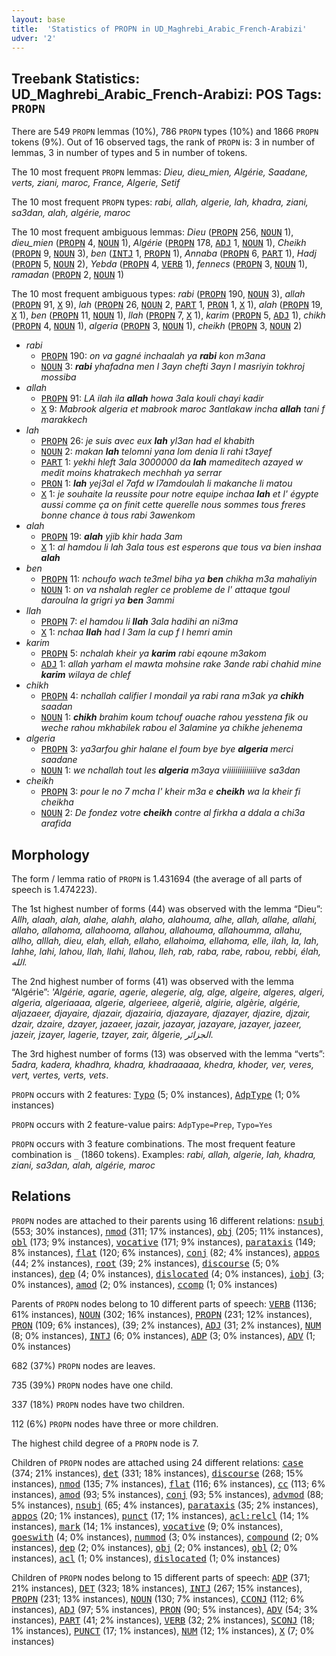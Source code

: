 ```yaml
---
layout: base
title:  'Statistics of PROPN in UD_Maghrebi_Arabic_French-Arabizi'
udver: '2'
---
```


## Treebank Statistics: UD_Maghrebi_Arabic_French-Arabizi: POS Tags: `PROPN`

There are 549 `PROPN` lemmas (10%), 786 `PROPN` types (10%) and 1866 `PROPN` tokens (9%).
Out of 16 observed tags, the rank of `PROPN` is: 3 in number of lemmas, 3 in number of types and 5 in number of tokens.

The 10 most frequent `PROPN` lemmas: <em>Dieu, dieu_mien, Algérie, Saadane, verts, ziani, maroc, France, Algerie, Setif</em>

The 10 most frequent `PROPN` types:  <em>rabi, allah, algerie, lah, khadra, ziani, sa3dan, alah, algérie, maroc</em>

The 10 most frequent ambiguous lemmas: <em>Dieu</em> (<tt><a href="qaf_arabizi-pos-PROPN.html">PROPN</a></tt> 256, <tt><a href="qaf_arabizi-pos-NOUN.html">NOUN</a></tt> 1), <em>dieu_mien</em> (<tt><a href="qaf_arabizi-pos-PROPN.html">PROPN</a></tt> 4, <tt><a href="qaf_arabizi-pos-NOUN.html">NOUN</a></tt> 1), <em>Algérie</em> (<tt><a href="qaf_arabizi-pos-PROPN.html">PROPN</a></tt> 178, <tt><a href="qaf_arabizi-pos-ADJ.html">ADJ</a></tt> 1, <tt><a href="qaf_arabizi-pos-NOUN.html">NOUN</a></tt> 1), <em>Cheikh</em> (<tt><a href="qaf_arabizi-pos-PROPN.html">PROPN</a></tt> 9, <tt><a href="qaf_arabizi-pos-NOUN.html">NOUN</a></tt> 3), <em>ben</em> (<tt><a href="qaf_arabizi-pos-INTJ.html">INTJ</a></tt> 1, <tt><a href="qaf_arabizi-pos-PROPN.html">PROPN</a></tt> 1), <em>Annaba</em> (<tt><a href="qaf_arabizi-pos-PROPN.html">PROPN</a></tt> 6, <tt><a href="qaf_arabizi-pos-PART.html">PART</a></tt> 1), <em>Hadj</em> (<tt><a href="qaf_arabizi-pos-PROPN.html">PROPN</a></tt> 5, <tt><a href="qaf_arabizi-pos-NOUN.html">NOUN</a></tt> 2), <em>Yebda</em> (<tt><a href="qaf_arabizi-pos-PROPN.html">PROPN</a></tt> 4, <tt><a href="qaf_arabizi-pos-VERB.html">VERB</a></tt> 1), <em>fennecs</em> (<tt><a href="qaf_arabizi-pos-PROPN.html">PROPN</a></tt> 3, <tt><a href="qaf_arabizi-pos-NOUN.html">NOUN</a></tt> 1), <em>ramadan</em> (<tt><a href="qaf_arabizi-pos-PROPN.html">PROPN</a></tt> 2, <tt><a href="qaf_arabizi-pos-NOUN.html">NOUN</a></tt> 1)

The 10 most frequent ambiguous types:  <em>rabi</em> (<tt><a href="qaf_arabizi-pos-PROPN.html">PROPN</a></tt> 190, <tt><a href="qaf_arabizi-pos-NOUN.html">NOUN</a></tt> 3), <em>allah</em> (<tt><a href="qaf_arabizi-pos-PROPN.html">PROPN</a></tt> 91, <tt><a href="qaf_arabizi-pos-X.html">X</a></tt> 9), <em>lah</em> (<tt><a href="qaf_arabizi-pos-PROPN.html">PROPN</a></tt> 26, <tt><a href="qaf_arabizi-pos-NOUN.html">NOUN</a></tt> 2, <tt><a href="qaf_arabizi-pos-PART.html">PART</a></tt> 1, <tt><a href="qaf_arabizi-pos-PRON.html">PRON</a></tt> 1, <tt><a href="qaf_arabizi-pos-X.html">X</a></tt> 1), <em>alah</em> (<tt><a href="qaf_arabizi-pos-PROPN.html">PROPN</a></tt> 19, <tt><a href="qaf_arabizi-pos-X.html">X</a></tt> 1), <em>ben</em> (<tt><a href="qaf_arabizi-pos-PROPN.html">PROPN</a></tt> 11, <tt><a href="qaf_arabizi-pos-NOUN.html">NOUN</a></tt> 1), <em>llah</em> (<tt><a href="qaf_arabizi-pos-PROPN.html">PROPN</a></tt> 7, <tt><a href="qaf_arabizi-pos-X.html">X</a></tt> 1), <em>karim</em> (<tt><a href="qaf_arabizi-pos-PROPN.html">PROPN</a></tt> 5, <tt><a href="qaf_arabizi-pos-ADJ.html">ADJ</a></tt> 1), <em>chikh</em> (<tt><a href="qaf_arabizi-pos-PROPN.html">PROPN</a></tt> 4, <tt><a href="qaf_arabizi-pos-NOUN.html">NOUN</a></tt> 1), <em>algeria</em> (<tt><a href="qaf_arabizi-pos-PROPN.html">PROPN</a></tt> 3, <tt><a href="qaf_arabizi-pos-NOUN.html">NOUN</a></tt> 1), <em>cheikh</em> (<tt><a href="qaf_arabizi-pos-PROPN.html">PROPN</a></tt> 3, <tt><a href="qaf_arabizi-pos-NOUN.html">NOUN</a></tt> 2)


* <em>rabi</em>
  * <tt><a href="qaf_arabizi-pos-PROPN.html">PROPN</a></tt> 190: <em>on va gagné inchaalah ya <b>rabi</b> kon m3ana</em>
  * <tt><a href="qaf_arabizi-pos-NOUN.html">NOUN</a></tt> 3: <em><b>rabi</b> yhafadna men l 3ayn chefti 3ayn l masriyin tokhroj mossiba</em>
* <em>allah</em>
  * <tt><a href="qaf_arabizi-pos-PROPN.html">PROPN</a></tt> 91: <em>LA ilah ila <b>allah</b> howa 3ala kouli chayi kadir</em>
  * <tt><a href="qaf_arabizi-pos-X.html">X</a></tt> 9: <em>Mabrook algeria et mabrook maroc 3antlakaw incha <b>allah</b> tani f marakkech</em>
* <em>lah</em>
  * <tt><a href="qaf_arabizi-pos-PROPN.html">PROPN</a></tt> 26: <em>je suis avec eux <b>lah</b> yl3an had el khabith</em>
  * <tt><a href="qaf_arabizi-pos-NOUN.html">NOUN</a></tt> 2: <em>makan <b>lah</b> telomni yana lom denia li rahi t3ayef</em>
  * <tt><a href="qaf_arabizi-pos-PART.html">PART</a></tt> 1: <em>yekhi hleft 3ala 3000000 da <b>lah</b> mameditech azayed w medit moins khatrakech mechhah ya serrar</em>
  * <tt><a href="qaf_arabizi-pos-PRON.html">PRON</a></tt> 1: <em><b>lah</b> yej3al el 7afd w l7amdoulah li makanche li matou</em>
  * <tt><a href="qaf_arabizi-pos-X.html">X</a></tt> 1: <em>je souhaite la reussite pour notre equipe inchaa <b>lah</b> et l' égypte aussi comme ça on finit cette querelle nous sommes tous freres bonne chance à tous rabi 3awenkom</em>
* <em>alah</em>
  * <tt><a href="qaf_arabizi-pos-PROPN.html">PROPN</a></tt> 19: <em><b>alah</b> yjib khir hada 3am</em>
  * <tt><a href="qaf_arabizi-pos-X.html">X</a></tt> 1: <em>al hamdou li lah 3ala tous est esperons que tous va bien inshaa <b>alah</b></em>
* <em>ben</em>
  * <tt><a href="qaf_arabizi-pos-PROPN.html">PROPN</a></tt> 11: <em>nchoufo wach te3mel biha ya <b>ben</b> chikha m3a mahaliyin</em>
  * <tt><a href="qaf_arabizi-pos-NOUN.html">NOUN</a></tt> 1: <em>on va nshalah regler ce probleme de l' attaque tgoul daroulna la grigri ya <b>ben</b> 3ammi</em>
* <em>llah</em>
  * <tt><a href="qaf_arabizi-pos-PROPN.html">PROPN</a></tt> 7: <em>el hamdou li <b>llah</b> 3ala hadihi an ni3ma</em>
  * <tt><a href="qaf_arabizi-pos-X.html">X</a></tt> 1: <em>nchaa <b>llah</b> had l 3am la cup f l hemri amin</em>
* <em>karim</em>
  * <tt><a href="qaf_arabizi-pos-PROPN.html">PROPN</a></tt> 5: <em>nchalah kheir ya <b>karim</b> rabi eqoune m3akom</em>
  * <tt><a href="qaf_arabizi-pos-ADJ.html">ADJ</a></tt> 1: <em>allah yarham el mawta mohsine rake 3ande rabi chahid mine <b>karim</b> wilaya de chlef</em>
* <em>chikh</em>
  * <tt><a href="qaf_arabizi-pos-PROPN.html">PROPN</a></tt> 4: <em>nchallah califier l mondail ya rabi rana m3ak ya <b>chikh</b> saadan</em>
  * <tt><a href="qaf_arabizi-pos-NOUN.html">NOUN</a></tt> 1: <em><b>chikh</b> brahim koum tchouf ouache rahou yesstena fik ou weche rahou mkhabilek rabou el 3alamine ya chikhe jehenema</em>
* <em>algeria</em>
  * <tt><a href="qaf_arabizi-pos-PROPN.html">PROPN</a></tt> 3: <em>ya3arfou ghir halane el foum bye bye <b>algeria</b> merci saadane</em>
  * <tt><a href="qaf_arabizi-pos-NOUN.html">NOUN</a></tt> 1: <em>we nchallah tout les <b>algeria</b> m3aya viiiiiiiiiiiiiive sa3dan</em>
* <em>cheikh</em>
  * <tt><a href="qaf_arabizi-pos-PROPN.html">PROPN</a></tt> 3: <em>pour le no 7 mcha l' kheir m3a e <b>cheikh</b> wa la kheir fi cheikha</em>
  * <tt><a href="qaf_arabizi-pos-NOUN.html">NOUN</a></tt> 2: <em>De fondez votre <b>cheikh</b> contre al firkha a ddala a chi3a arafida</em>

## Morphology

The form / lemma ratio of `PROPN` is 1.431694 (the average of all parts of speech is 1.474223).

The 1st highest number of forms (44) was observed with the lemma “Dieu”: <em>Allh, alaah, alah, alahe, alahh, alaho, alahouma, alhe, allah, allahe, allahi, allaho, allahoma, allahooma, allahou, allahouma, allahoumma, allahu, allho, alllah, dieu, elah, ellah, ellaho, ellahoima, ellahoma, elle, ilah, la, lah, lahhe, lahi, lahou, llah, llahi, llahou, lleh, rab, raba, rabe, rabou, rebbi, élah, الله</em>.

The 2nd highest number of forms (41) was observed with the lemma “Algérie”: <em>'Algérie, agarie, agerie, alegerie, alg, alge, algeire, algeres, algeri, algeria, algeriaaaa, algerie, algerieee, algeriè, algirie, algèrie, algérie, aljazaeer, djayaire, djazair, djazairia, djazayare, djazayer, djazire, djzair, dzair, dzaire, dzayer, jazaeer, jazair, jazayar, jazayare, jazayer, jazeer, jazeir, jzayer, lagerie, tzayer, zair, âlgerie, الجزائر</em>.

The 3rd highest number of forms (13) was observed with the lemma “verts”: <em>5adra, kadera, khadhra, khadra, khadraaaaa, khedra, khoder, ver, veres, vert, vertes, verts, vets</em>.

`PROPN` occurs with 2 features: <tt><a href="qaf_arabizi-feat-Typo.html">Typo</a></tt> (5; 0% instances), <tt><a href="qaf_arabizi-feat-AdpType.html">AdpType</a></tt> (1; 0% instances)

`PROPN` occurs with 2 feature-value pairs: `AdpType=Prep`, `Typo=Yes`

`PROPN` occurs with 3 feature combinations.
The most frequent feature combination is `_` (1860 tokens).
Examples: <em>rabi, allah, algerie, lah, khadra, ziani, sa3dan, alah, algérie, maroc</em>


## Relations

`PROPN` nodes are attached to their parents using 16 different relations: <tt><a href="qaf_arabizi-dep-nsubj.html">nsubj</a></tt> (553; 30% instances), <tt><a href="qaf_arabizi-dep-nmod.html">nmod</a></tt> (311; 17% instances), <tt><a href="qaf_arabizi-dep-obj.html">obj</a></tt> (205; 11% instances), <tt><a href="qaf_arabizi-dep-obl.html">obl</a></tt> (173; 9% instances), <tt><a href="qaf_arabizi-dep-vocative.html">vocative</a></tt> (171; 9% instances), <tt><a href="qaf_arabizi-dep-parataxis.html">parataxis</a></tt> (149; 8% instances), <tt><a href="qaf_arabizi-dep-flat.html">flat</a></tt> (120; 6% instances), <tt><a href="qaf_arabizi-dep-conj.html">conj</a></tt> (82; 4% instances), <tt><a href="qaf_arabizi-dep-appos.html">appos</a></tt> (44; 2% instances), <tt><a href="qaf_arabizi-dep-root.html">root</a></tt> (39; 2% instances), <tt><a href="qaf_arabizi-dep-discourse.html">discourse</a></tt> (5; 0% instances), <tt><a href="qaf_arabizi-dep-dep.html">dep</a></tt> (4; 0% instances), <tt><a href="qaf_arabizi-dep-dislocated.html">dislocated</a></tt> (4; 0% instances), <tt><a href="qaf_arabizi-dep-iobj.html">iobj</a></tt> (3; 0% instances), <tt><a href="qaf_arabizi-dep-amod.html">amod</a></tt> (2; 0% instances), <tt><a href="qaf_arabizi-dep-ccomp.html">ccomp</a></tt> (1; 0% instances)

Parents of `PROPN` nodes belong to 10 different parts of speech: <tt><a href="qaf_arabizi-pos-VERB.html">VERB</a></tt> (1136; 61% instances), <tt><a href="qaf_arabizi-pos-NOUN.html">NOUN</a></tt> (302; 16% instances), <tt><a href="qaf_arabizi-pos-PROPN.html">PROPN</a></tt> (231; 12% instances), <tt><a href="qaf_arabizi-pos-PRON.html">PRON</a></tt> (109; 6% instances),  (39; 2% instances), <tt><a href="qaf_arabizi-pos-ADJ.html">ADJ</a></tt> (31; 2% instances), <tt><a href="qaf_arabizi-pos-NUM.html">NUM</a></tt> (8; 0% instances), <tt><a href="qaf_arabizi-pos-INTJ.html">INTJ</a></tt> (6; 0% instances), <tt><a href="qaf_arabizi-pos-ADP.html">ADP</a></tt> (3; 0% instances), <tt><a href="qaf_arabizi-pos-ADV.html">ADV</a></tt> (1; 0% instances)

682 (37%) `PROPN` nodes are leaves.

735 (39%) `PROPN` nodes have one child.

337 (18%) `PROPN` nodes have two children.

112 (6%) `PROPN` nodes have three or more children.

The highest child degree of a `PROPN` node is 7.

Children of `PROPN` nodes are attached using 24 different relations: <tt><a href="qaf_arabizi-dep-case.html">case</a></tt> (374; 21% instances), <tt><a href="qaf_arabizi-dep-det.html">det</a></tt> (331; 18% instances), <tt><a href="qaf_arabizi-dep-discourse.html">discourse</a></tt> (268; 15% instances), <tt><a href="qaf_arabizi-dep-nmod.html">nmod</a></tt> (135; 7% instances), <tt><a href="qaf_arabizi-dep-flat.html">flat</a></tt> (116; 6% instances), <tt><a href="qaf_arabizi-dep-cc.html">cc</a></tt> (113; 6% instances), <tt><a href="qaf_arabizi-dep-amod.html">amod</a></tt> (93; 5% instances), <tt><a href="qaf_arabizi-dep-conj.html">conj</a></tt> (93; 5% instances), <tt><a href="qaf_arabizi-dep-advmod.html">advmod</a></tt> (88; 5% instances), <tt><a href="qaf_arabizi-dep-nsubj.html">nsubj</a></tt> (65; 4% instances), <tt><a href="qaf_arabizi-dep-parataxis.html">parataxis</a></tt> (35; 2% instances), <tt><a href="qaf_arabizi-dep-appos.html">appos</a></tt> (20; 1% instances), <tt><a href="qaf_arabizi-dep-punct.html">punct</a></tt> (17; 1% instances), <tt><a href="qaf_arabizi-dep-acl-relcl.html">acl:relcl</a></tt> (14; 1% instances), <tt><a href="qaf_arabizi-dep-mark.html">mark</a></tt> (14; 1% instances), <tt><a href="qaf_arabizi-dep-vocative.html">vocative</a></tt> (9; 0% instances), <tt><a href="qaf_arabizi-dep-goeswith.html">goeswith</a></tt> (4; 0% instances), <tt><a href="qaf_arabizi-dep-nummod.html">nummod</a></tt> (3; 0% instances), <tt><a href="qaf_arabizi-dep-compound.html">compound</a></tt> (2; 0% instances), <tt><a href="qaf_arabizi-dep-dep.html">dep</a></tt> (2; 0% instances), <tt><a href="qaf_arabizi-dep-obj.html">obj</a></tt> (2; 0% instances), <tt><a href="qaf_arabizi-dep-obl.html">obl</a></tt> (2; 0% instances), <tt><a href="qaf_arabizi-dep-acl.html">acl</a></tt> (1; 0% instances), <tt><a href="qaf_arabizi-dep-dislocated.html">dislocated</a></tt> (1; 0% instances)

Children of `PROPN` nodes belong to 15 different parts of speech: <tt><a href="qaf_arabizi-pos-ADP.html">ADP</a></tt> (371; 21% instances), <tt><a href="qaf_arabizi-pos-DET.html">DET</a></tt> (323; 18% instances), <tt><a href="qaf_arabizi-pos-INTJ.html">INTJ</a></tt> (267; 15% instances), <tt><a href="qaf_arabizi-pos-PROPN.html">PROPN</a></tt> (231; 13% instances), <tt><a href="qaf_arabizi-pos-NOUN.html">NOUN</a></tt> (130; 7% instances), <tt><a href="qaf_arabizi-pos-CCONJ.html">CCONJ</a></tt> (112; 6% instances), <tt><a href="qaf_arabizi-pos-ADJ.html">ADJ</a></tt> (97; 5% instances), <tt><a href="qaf_arabizi-pos-PRON.html">PRON</a></tt> (90; 5% instances), <tt><a href="qaf_arabizi-pos-ADV.html">ADV</a></tt> (54; 3% instances), <tt><a href="qaf_arabizi-pos-PART.html">PART</a></tt> (41; 2% instances), <tt><a href="qaf_arabizi-pos-VERB.html">VERB</a></tt> (32; 2% instances), <tt><a href="qaf_arabizi-pos-SCONJ.html">SCONJ</a></tt> (18; 1% instances), <tt><a href="qaf_arabizi-pos-PUNCT.html">PUNCT</a></tt> (17; 1% instances), <tt><a href="qaf_arabizi-pos-NUM.html">NUM</a></tt> (12; 1% instances), <tt><a href="qaf_arabizi-pos-X.html">X</a></tt> (7; 0% instances)

